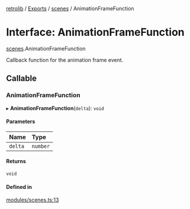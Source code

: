 [retrolib](../README.md) / [Exports](../modules.md) / [scenes](../modules/scenes.md) / AnimationFrameFunction

# Interface: AnimationFrameFunction

[scenes](../modules/scenes.md).AnimationFrameFunction

Callback function for the animation frame event.

## Callable

### AnimationFrameFunction

▸ **AnimationFrameFunction**(`delta`): `void`

#### Parameters

| Name | Type |
| :------ | :------ |
| `delta` | `number` |

#### Returns

`void`

#### Defined in

[modules/scenes.ts:13](https://github.com/philbgarner/retrolib/blob/40e2981/src/modules/scenes.ts#L13)
